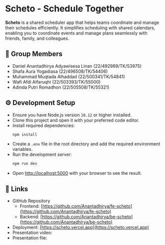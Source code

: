 # Scheto - Schedule Together

**Scheto** is a shared scheduler app that helps teams coordinate and manage their schedules efficiently. It simplifies scheduling with shared calendars, enabling you to coordinate events and manage plans seamlessly with friends, family, and colleagues.

## 👤 Group Members

- Daniel Anantadhirya Adyawisesa Linan (22/492989/TK/53975)
- Shafa Aura Yogadiasa (22/496508/TK/54406)
- Muhammad Muqtada Alhaddad (22/500341/TK/54841)
- Wafi Afdi Alfaruqhi (22/503393/TK/55000)
- Adinda Putri Romadhon (22/505508/TK/55321)

## ⚙️ Development Setup

- Ensure you have Node.js version `20.12` or higher installed.
- Clone this project and open it with your preferred code editor.
- Install required dependencies:
  ```bash
  npm install
  ```
- Create a `.env` file in the root directory and add the required environment variables.
- Run the development server:
  ```bash
  npm run dev
  ```
- Open [http://localhost:5000](http://localhost:5000) with your browser to see the result.

## 🔗 Links

- GitHub Repository
  - Frontend: [https://github.com/Anantadhirya/fe-scheto](https://github.com/Anantadhirya/fe-scheto)
  - Backend: [https://github.com/Anantadhirya/be-scheto](https://github.com/Anantadhirya/be-scheto)
- Deployment: [https://scheto.vercel.app](https://scheto.vercel.app)
- Presentation video:
- Presentation file:
